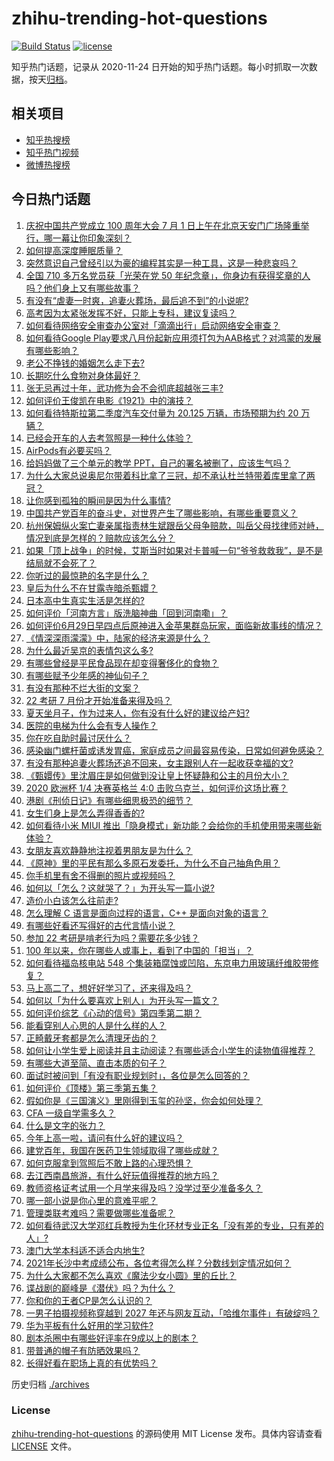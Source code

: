 # zhihu-trending-hot-questions

[![Build Status](https://github.com/justjavac/zhihu-trending-hot-questions/workflows/ci/badge.svg?branch=master)](https://github.com/justjavac/zhihu-trending-hot-questions/actions)
[![license](https://img.shields.io/github/license/justjavac/zhihu-trending-hot-questions)](https://github.com/justjavac/zhihu-trending-hot-questions/blob/master/LICENSE)

知乎热门话题，记录从 2020-11-24 日开始的知乎热门话题。每小时抓取一次数据，按天[归档](./archives)。

## 相关项目

- [知乎热搜榜](https://github.com/justjavac/zhihu-trending-top-search)
- [知乎热门视频](https://github.com/justjavac/zhihu-trending-hot-video)
- [微博热搜榜](https://github.com/justjavac/weibo-trending-hot-search)

## 今日热门话题

<!-- BEGIN -->
<!-- 最后更新时间 Sun Jul 04 2021 11:01:47 GMT+0800 (China Standard Time) -->

1. [庆祝中国共产党成立 100 周年大会 7 月 1
   日上午在北京天安门广场隆重举行，哪一幕让你印象深刻？](https://www.zhihu.com/question/469219832)
2. [如何提高深度睡眠质量？](https://www.zhihu.com/question/21367788)
3. [突然意识自己曾经引以为豪的编程其实是一种工具，这是一种悲哀吗？](https://www.zhihu.com/question/469223256)
4. [全国 710 多万名党员获「光荣在党 50
   年纪念章」，你身边有获得奖章的人吗？他们身上又有哪些故事？](https://www.zhihu.com/question/469220759)
5. [有没有“虐妻一时爽，追妻火葬场，最后追不到”的小说呢?](https://www.zhihu.com/question/397071668)
6. [高考因为太紧张发挥不好，只能上专科，建议复读吗？](https://www.zhihu.com/question/468480228)
7. [如何看待网络安全审查办公室对「滴滴出行」启动网络安全审查？](https://www.zhihu.com/question/469590210)
8. [如何看待Google
   Play要求八月份起新应用须打包为AAB格式？对鸿蒙的发展有哪些影响？](https://www.zhihu.com/question/469588431)
9. [老公不挣钱的婚姻怎么走下去?](https://www.zhihu.com/question/374704037)
10. [长期吃什么食物对身体最好？](https://www.zhihu.com/question/455630164)
11. [张无忌再过十年，武功修为会不会彻底超越张三丰?](https://www.zhihu.com/question/458327600)
12. [如何评价王俊凯在电影《1921》中的演技？](https://www.zhihu.com/question/468558447)
13. [如何看待特斯拉第二季度汽车交付量为 20.125 万辆，市场预期为约 20
    万辆？](https://www.zhihu.com/question/469602719)
14. [已经会开车的人去考驾照是一种什么体验？](https://www.zhihu.com/question/61195942)
15. [AirPods有必要买吗？](https://www.zhihu.com/question/465884888)
16. [给妈妈做了三个单元的教学 PPT，自己的署名被删了，应该生气吗？](https://www.zhihu.com/question/466380653)
17. [为什么大家总说奥尼尔带着科比拿了三冠，却不承认杜兰特带着库里拿了两冠？](https://www.zhihu.com/question/466820448)
18. [让你感到孤独的瞬间是因为什么事情?](https://www.zhihu.com/question/465940944)
19. [中国共产党百年的奋斗史，对世界产生了哪些影响，有哪些重要意义？](https://www.zhihu.com/question/469274581)
20. [杭州保姆纵火案亡妻亲属指责林生斌跟岳父母争赔款，叫岳父母找律师对峙，情况到底是怎样的？赔款应该怎么分？](https://www.zhihu.com/question/469306984)
21. [如果「顶上战争」的时候，艾斯当时如果对卡普喊一句“爷爷救救我”，是不是结局就不会死了？](https://www.zhihu.com/question/275781764)
22. [你听过的最惊艳的名字是什么？](https://www.zhihu.com/question/265694919)
23. [皇后为什么不在甘露寺暗杀甄嬛？](https://www.zhihu.com/question/323782581)
24. [日本高中生真实生活是怎样的?](https://www.zhihu.com/question/358652855)
25. [如何评价「河南方言」版洗脑神曲「回到河南嘞」？](https://www.zhihu.com/question/469090177)
26. [如何评价6月29日早四点后原神进入金苹果群岛玩家，面临新故事线的情况？](https://www.zhihu.com/question/468978856)
27. [《情深深雨濛濛》中，陆家的经济来源是什么？](https://www.zhihu.com/question/54479741)
28. [为什么最近吴京的表情包这么多?](https://www.zhihu.com/question/459051105)
29. [有哪些曾经是平民食品现在却变得奢侈化的食物？](https://www.zhihu.com/question/468524945)
30. [有哪些赋予少年感的神仙句子？](https://www.zhihu.com/question/464697831)
31. [有没有那种不烂大街的文案？](https://www.zhihu.com/question/466067005)
32. [22 考研 7 月份才开始准备来得及吗？](https://www.zhihu.com/question/461398813)
33. [夏天坐月子，作为过来人，你有没有什么好的建议给产妇?](https://www.zhihu.com/question/460231954)
34. [医院的电梯为什么会有专人操作？](https://www.zhihu.com/question/275348817)
35. [你在吃自助时最讨厌什么？](https://www.zhihu.com/question/63212359)
36. [感染幽门螺杆菌或诱发胃癌，家庭成员之间最容易传染，日常如何避免感染？](https://www.zhihu.com/question/469701438)
37. [有没有那种追妻火葬场还追不回来，女主跟别人在一起收获幸福的文?](https://www.zhihu.com/question/408254252)
38. [《甄嬛传》里沈眉庄是如何做到没让皇上怀疑静和公主的月份大小？](https://www.zhihu.com/question/451619488)
39. [2020 欧洲杯 1/4 决赛英格兰 4:0
    击败乌克兰，如何评价这场比赛？](https://www.zhihu.com/question/469893448)
40. [港剧《刑侦日记》有哪些细思极恐的细节？](https://www.zhihu.com/question/465226369)
41. [女生们身上是怎么弄得香香的?](https://www.zhihu.com/question/285951733)
42. [如何看待小米 MIUI
    推出「隐身模式」新功能？会给你的手机使用带来哪些新体验？](https://www.zhihu.com/question/469242892)
43. [女朋友喜欢静静地注视着男朋友是为什么？](https://www.zhihu.com/question/309919749)
44. [《原神》里的平民有那么多原石发委托，为什么不自己抽角色用？](https://www.zhihu.com/question/462697256)
45. [你手机里有舍不得删的照片或视频吗？](https://www.zhihu.com/question/312849874)
46. [如何以「怎么？这就哭了？」为开头写一篇小说?](https://www.zhihu.com/question/453484837)
47. [造价小白该怎么往前走?](https://www.zhihu.com/question/459896991)
48. [怎么理解 C 语言是面向过程的语言，C++ 是面向对象的语言？](https://www.zhihu.com/question/24425316)
49. [有哪些好看还写得好的古代言情小说？](https://www.zhihu.com/question/305808724)
50. [参加 22 考研是啃老行为吗？需要花多少钱？](https://www.zhihu.com/question/469453406)
51. [100 年以来，你在哪些人或事上，看到了中国的「担当」？](https://www.zhihu.com/question/469083054)
52. [如何看待福岛核电站 548
    个集装箱腐蚀或凹陷，东京电力用玻璃纤维胶带修复？](https://www.zhihu.com/question/469544314)
53. [马上高二了，想好好学习了，还来得及吗？](https://www.zhihu.com/question/464340442)
54. [如何以「为什么要喜欢上别人」为开头写一篇文？](https://www.zhihu.com/question/443120413)
55. [如何评价综艺《心动的信号》第四季第二期？](https://www.zhihu.com/question/469588792)
56. [能看穿别人心思的人是什么样的人？](https://www.zhihu.com/question/27095943)
57. [正畸戴牙套都是怎么清理牙齿的？](https://www.zhihu.com/question/458630145)
58. [如何让小学生爱上阅读并且主动阅读？有哪些适合小学生的读物值得推荐？](https://www.zhihu.com/question/20298114)
59. [有哪些大道至简、直击本质的句子？](https://www.zhihu.com/question/466361764)
60. [面试时被问到「有没有职业规划时」，各位是怎么回答的？](https://www.zhihu.com/question/19850945)
61. [如何评价《顶楼》第三季第五集？](https://www.zhihu.com/question/469569647)
62. [假如你是《三国演义》里刚得到玉玺的孙坚，你会如何处理？](https://www.zhihu.com/question/468740811)
63. [CFA 一级自学需多久？](https://www.zhihu.com/question/46129772)
64. [什么是文字的张力？](https://www.zhihu.com/question/20815158)
65. [今年上高一啦，请问有什么好的建议吗？](https://www.zhihu.com/question/467877062)
66. [建党百年，我国在医药卫生领域取得了哪些成就？](https://www.zhihu.com/question/468756547)
67. [如何克服拿到驾照后不敢上路的心理恐惧？](https://www.zhihu.com/question/378244895)
68. [去江西南昌旅游，有什么好玩值得推荐的地方吗？](https://www.zhihu.com/question/348057500)
69. [教师资格证考试用一个月学来得及吗？没学过至少准备多久？](https://www.zhihu.com/question/412569772)
70. [哪一部小说是你心里的意难平呢？](https://www.zhihu.com/question/467675119)
71. [管理类联考难吗？需要做哪些准备呢？](https://www.zhihu.com/question/339992123)
72. [如何看待武汉大学邓红兵教授为生化环材专业正名「没有差的专业，只有差的人」?](https://www.zhihu.com/question/469600953)
73. [澳门大学本科适不适合内地生?](https://www.zhihu.com/question/371477684)
74. [2021年长沙中考成绩公布，各位考得怎么样？分数线划定情况如何？](https://www.zhihu.com/question/469625668)
75. [为什么大家都不怎么喜欢《魔法少女小圆》里的丘比？](https://www.zhihu.com/question/37154229)
76. [谍战剧的巅峰是《潜伏》吗？为什么？](https://www.zhihu.com/question/467430277)
77. [你和你的王者CP是怎么认识的？](https://www.zhihu.com/question/465183546)
78. [一男子拍摄视频称穿越到 2027
    年还与网友互动，「哈维尔事件」有破绽吗？](https://www.zhihu.com/question/466675842)
79. [华为平板有什么好用的学习软件?](https://www.zhihu.com/question/310728794)
80. [剧本杀圈中有哪些好评率在9成以上的剧本？](https://www.zhihu.com/question/376559705)
81. [带普通的帽子有防晒效果吗？](https://www.zhihu.com/question/444213755)
82. [长得好看在职场上真的有优势吗？](https://www.zhihu.com/question/461972771)

<!-- END -->

历史归档 [./archives](./archives)

### License

[zhihu-trending-hot-questions](https://github.com/justjavac/zhihu-trending-hot-questions)
的源码使用 MIT License 发布。具体内容请查看 [LICENSE](./LICENSE) 文件。
